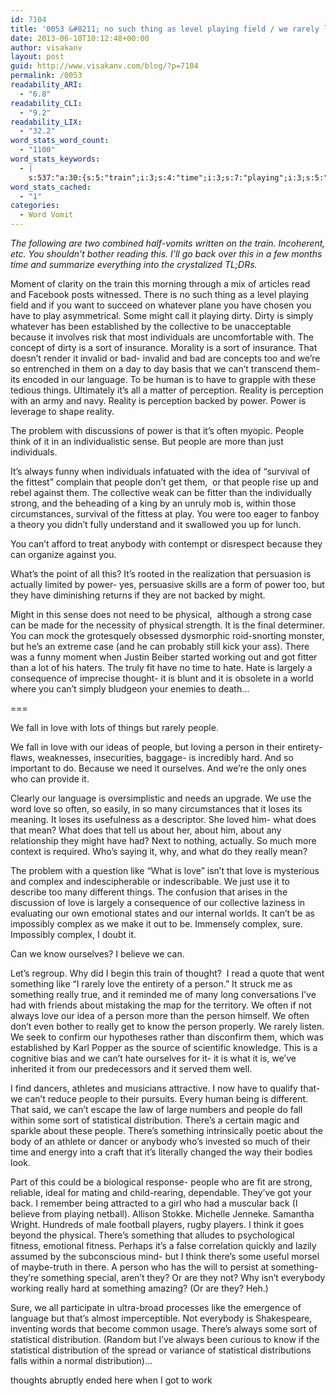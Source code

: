 ```yaml
---
id: 7104
title: '0053 &#8211; no such thing as level playing field / we rarely love people'
date: 2013-06-10T10:12:48+00:00
author: visakanv
layout: post
guid: http://www.visakanv.com/blog/?p=7104
permalink: /0053
readability_ARI:
  - "6.8"
readability_CLI:
  - "9.2"
readability_LIX:
  - "32.2"
word_stats_word_count:
  - "1100"
word_stats_keywords:
  - |
    s:537:"a:30:{s:5:"train";i:3;s:4:"time";i:3;s:7:"playing";i:3;s:5:"dirty";i:3;s:10:"collective";i:3;s:7:"because";i:3;s:11:"individuals";i:3;s:4:"sort";i:4;s:5:"can't";i:7;s:8:"language";i:3;s:6:"things";i:3;s:10:"perception";i:3;s:7:"reality";i:3;s:5:"power";i:5;s:6:"people";i:10;s:5:"think";i:3;s:6:"strong";i:3;s:8:"physical";i:3;s:4:"hate";i:3;s:4:"fall";i:3;s:4:"love";i:8;s:6:"rarely";i:3;s:6:"person";i:6;s:6:"really";i:4;s:4:"like";i:3;s:7:"complex";i:4;s:4:"know";i:3;s:11:"statistical";i:4;s:12:"distribution";i:4;s:7:"there's";i:5;}";
word_stats_cached:
  - "1"
categories:
  - Word Vomit
---
```

_The following are two combined half-vomits written on the train. Incoherent, etc. You shouldn&#8217;t bother reading this. I&#8217;ll go back over this in a few months time and summarize everything into the crystalized TL;DRs._

Moment of clarity on the train this morning through a mix of articles read and Facebook posts witnessed. There is no such thing as a level playing field and if you want to succeed on whatever plane you have chosen you have to play asymmetrical. Some might call it playing dirty. Dirty is simply whatever has been established by the collective to be unacceptable because it involves risk that most individuals are uncomfortable with. The concept of dirty is a sort of insurance. Morality is a sort of insurance. That doesn&#8217;t render it invalid or bad- invalid and bad are concepts too and we&#8217;re so entrenched in them on a day to day basis that we can&#8217;t transcend them- its encoded in our language. To be human is to have to grapple with these tedious things. Ultimately it&#8217;s all a matter of perception. Reality is perception with an army and navy. Reality is perception backed by power. Power is leverage to shape reality.

The problem with discussions of power is that it&#8217;s often myopic. People think of it in an individualistic sense. But people are more than just individuals.

It&#8217;s always funny when individuals infatuated with the idea of &#8220;survival of the fittest&#8221; complain that people don&#8217;t get them,  or that people rise up and rebel against them. The collective weak can be fitter than the individually strong, and the beheading of a king by an unruly mob is, within those circumstances, survival of the fittess at play. You were too eager to fanboy a theory you didn&#8217;t fully understand and it swallowed you up for lunch.

You can&#8217;t afford to treat anybody with contempt or disrespect because they can organize against you.

What&#8217;s the point of all this? It&#8217;s rooted in the realization that persuasion is actually limited by power- yes, persuasive skills are a form of power too, but they have diminishing returns if they are not backed by might.

Might in this sense does not need to be physical,  although a strong case can be made for the necessity of physical strength. It is the final determiner. You can mock the grotesquely obsessed dysmorphic roid-snorting monster, but he&#8217;s an extreme case (and he can probably still kick your ass). There was a funny moment when Justin Beiber started working out and got fitter than a lot of his haters. The truly fit have no time to hate. Hate is largely a consequence of imprecise thought- it is blunt and it is obsolete in a world where you can&#8217;t simply bludgeon your enemies to death&#8230;

===

We fall in love with lots of things but rarely people.

We fall in love with our ideas of people, but loving a person in their entirety- flaws, weaknesses, insecurities, baggage- is incredibly hard. And so important to do. Because we need it ourselves. And we&#8217;re the only ones who can provide it.

Clearly our language is oversimplistic and needs an upgrade. We use the word love so often, so easily, in so many circumstances that it loses its meaning. It loses its usefulness as a descriptor. She loved him- what does that mean? What does that tell us about her, about him, about any relationship they might have had? Next to nothing, actually. So much more context is required. Who&#8217;s saying it, why, and what do they really mean?

The problem with a question like &#8220;What is love&#8221; isn&#8217;t that love is mysterious and complex and indescipherable or indescribable. We just use it to describe too many different things. The confusion that arises in the discussion of love is largely a consequence of our collective laziness in evaluating our own emotional states and our internal worlds. It can&#8217;t be as impossibly complex as we make it out to be. Immensely complex, sure. Impossibly complex, I doubt it.

Can we know ourselves? I believe we can.

Let&#8217;s regroup. Why did I begin this train of thought?  I read a quote that went something like &#8220;I rarely love the entirety of a person.&#8221; It struck me as something really true, and it reminded me of many long conversations I&#8217;ve had with friends about mistaking the map for the territory. We often if not always love our idea of a person more than the person himself. We often don&#8217;t even bother to really get to know the person properly. We rarely listen. We seek to confirm our hypotheses rather than disconfirm them, which was established by Karl Popper as the source of scientific knowledge. This is a cognitive bias and we can&#8217;t hate ourselves for it- it is what it is, we&#8217;ve inherited it from our predecessors and it served them well.

I find dancers, athletes and musicians attractive. I now have to qualify that- we can&#8217;t reduce people to their pursuits. Every human being is different. That said, we can&#8217;t escape the law of large numbers and people do fall within some sort of statistical distribution. There&#8217;s a certain magic and sparkle about these people. There&#8217;s something intrinsically poetic about the body of an athlete or dancer or anybody who&#8217;s invested so much of their time and energy into a craft that it&#8217;s literally changed the way their bodies look.

Part of this could be a biological response- people who are fit are strong, reliable, ideal for mating and child-rearing, dependable. They&#8217;ve got your back. I remember being attracted to a girl who had a muscular back (I believe from playing netball). Allison Stokke. Michelle Jenneke. Samantha Wright. Hundreds of male football players, rugby players. I think it goes beyond the physical. There&#8217;s something that alludes to psychological fitness, emotional fitness. Perhaps it&#8217;s a false correlation quickly and lazily assumed by the subconscious mind- but I think there&#8217;s some useful morsel of maybe-truth in there. A person who has the will to persist at something- they&#8217;re something special, aren&#8217;t they? Or are they not? Why isn&#8217;t everybody working really hard at something amazing? (Or are they? Heh.)

Sure, we all participate in ultra-broad processes like the emergence of language but that&#8217;s almost imperceptible. Not everybody is Shakespeare, inventing words that become common usage. There&#8217;s always some sort of statistical distribution. (Random but I&#8217;ve always been curious to know if the statistical distribution of the spread or variance of statistical distributions falls within a normal distribution)&#8230;

thoughts abruptly ended here when I got to work